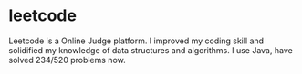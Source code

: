 # leetcode
Leetcode is a Online Judge platform. I improved my coding skill and solidified my knowledge of data structures and algorithms.
I use Java, have solved 234/520 problems now.
